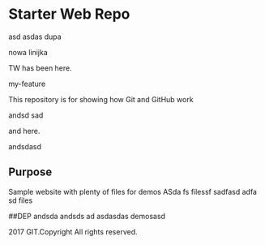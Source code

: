 # Starter Web Repo
asd
asdas
dupa

nowa linijka

TW has been here.

my-feature

This repository is for showing how Git and GitHub work

andsd
sad

and here.

andsdasd
## Purpose

Sample website with plenty of files for demos
ASda
fs
filessf
sadfasd
adfa
sd
files

##DEP
andsda
andsds
ad
asdasdas
demosasd

2017 GIT.Copyright All rights reserved.